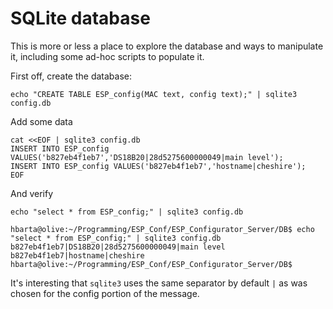 # SQLite database

This is more or less a place to explore the database and ways to manipulate it, including some ad-hoc scripts to populate it.

First off, create the database:

```text
echo "CREATE TABLE ESP_config(MAC text, config text);" | sqlite3 config.db
```

Add some data

```text
cat <<EOF | sqlite3 config.db
INSERT INTO ESP_config VALUES('b827eb4f1eb7','DS18B20|28d5275600000049|main level');
INSERT INTO ESP_config VALUES('b827eb4f1eb7','hostname|cheshire');
EOF
```

And verify

```text
echo "select * from ESP_config;" | sqlite3 config.db
```

```text
hbarta@olive:~/Programming/ESP_Conf/ESP_Configurator_Server/DB$ echo "select * from ESP_config;" | sqlite3 config.db
b827eb4f1eb7|DS18B20|28d5275600000049|main level
b827eb4f1eb7|hostname|cheshire
hbarta@olive:~/Programming/ESP_Conf/ESP_Configurator_Server/DB$ 
```

It's interesting that `sqlite3` uses the same separator by default `|` as was chosen for the config portion of the message.
